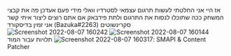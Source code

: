 אז היי אני החלטתי לעשות תרגום עצמאי לסטרדיו וואלי
מידי פעם אעדכן פה את קבצי המשחק ככה שתוכלו לנסות את התרגום ולתת פידבאק
אם אתם רוצים ליצור איתי קשר אני זמין בדיסקורד (Bazuka#2263)
סקרינשוטים
![Screenshot 2022-08-07 160144](https://user-images.githubusercontent.com/75978909/183292424-203ed83c-e0b2-4dcd-b453-b580cc193a20.png)
![Screenshot 2022-08-07 160242](https://user-images.githubusercontent.com/75978909/183292425-f43dd33e-2efc-4f83-b389-b8a524c105de.png)
![Screenshot 2022-08-07 160317](https://user-images.githubusercontent.com/75978909/183292428-8ca92d7e-a8d3-41c1-b1b6-22d23ede9f0c.png)
תלויות עבור המוד:
SMAPI & Content Patcher
